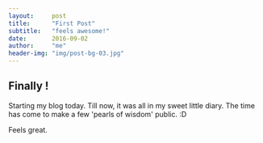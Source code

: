```yaml
---
layout:     post
title:      "First Post"
subtitle:   "feels awesome!"
date:       2016-09-02
author:     "me"
header-img: "img/post-bg-03.jpg"
---
```


<h2 class="section-heading">Finally !</h2>
<p>Starting my blog today. Till now, it was all in my sweet little diary. The time has come to make a few 'pearls of wisdom' public. :D <p>
<p>Feels great.<p>